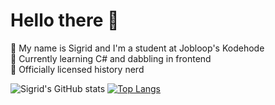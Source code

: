 <h1>Hello there 👋</h1>

  📝 My name is Sigrid and I'm a student at Jobloop's Kodehode <br>
  🌱 Currently learning C# and dabbling in frontend <br>
  🏺 Officially licensed history nerd <br>


 ![Sigrid's GitHub stats](https://github-readme-stats.vercel.app/api?username=misskluck&show_icons=true&title_color=ffffff&text_color=ffffff&icon_color=ffffff&bg_color=fe036a,f5347f,fc72a5,f99dbc,fec2d6,fdd9e5)
   [![Top Langs](https://github-readme-stats.vercel.app/api/top-langs/?username=misskluck&layout=donut-vertical&title_color=ffffff&text_color=ffffff&icon_color=ffffff&bg_color=fe036a,f5347f,fc72a5,f99dbc,fec2d6,fdd9e5)](https://github.com/misskluck/github-readme-stats)
